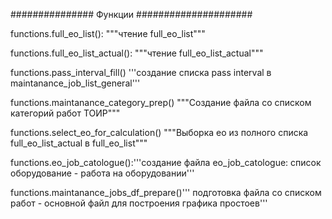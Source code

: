 ############### Функции #####################

functions.full_eo_list(): """чтение full_eo_list"""

functions.full_eo_list_actual(): """чтение full_eo_list_actual"""

functions.pass_interval_fill() '''создание списка pass interval в maintanance_job_list_general'''

functions.maintanance_category_prep() """Создание файла со списком категорий работ ТОИР"""

functions.select_eo_for_calculation() """Выборка ео из полного списка full_eo_list_actual в full_eo_list"""

functions.eo_job_catologue():'''создание файла eo_job_catologue: список оборудование - работа на оборудовании'''

functions.maintanance_jobs_df_prepare()''' подготовка файла со списком работ - основной файл для построения графика простоев'''